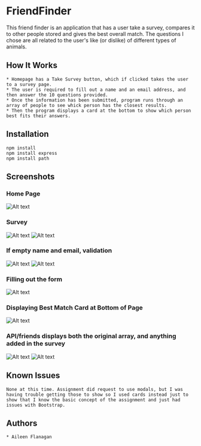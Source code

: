 # FriendFinder
This friend finder is an application that has a user take a survey, compares it to other people stored and gives the best overall match.
The questions I chose are all related to the user's like (or dislike) of different types of animals.

## How It Works
    * Homepage has a Take Survey button, which if clicked takes the user to a survey page.
    * The user is required to fill out a name and an email address, and then answer the 10 questions provided.
    * Once the information has been submitted, program runs through an array of people to see whick person has the closest results.
    * Then the program displays a card at the bottom to show which person best fits their answers.


## Installation
    npm install
    npm install express
    npm install path

## Screenshots
### Home Page
![Alt text](https://github.com/aileenflanagan/FriendFinder/blob/master/ReadMe_images/Home.JPG?raw=true)
### Survey
![Alt text](https://github.com/aileenflanagan/FriendFinder/blob/master/ReadMe_images/Survey1.JPG?raw=true)
![Alt text](https://github.com/aileenflanagan/FriendFinder/blob/master/ReadMe_images/Survey2.JPG?raw=true)
### If empty name and email, validation
![Alt text](https://github.com/aileenflanagan/FriendFinder/blob/master/ReadMe_images/Empty_About.JPG?raw=true)
![Alt text](https://github.com/aileenflanagan/FriendFinder/blob/master/ReadMe_images/Empty_validation.JPG?raw=true)
### Filling out the form
![Alt text](https://github.com/aileenflanagan/FriendFinder/blob/master/ReadMe_images/add_new.JPG?raw=true)
### Displaying Best Match Card at Bottom of Page
![Alt text](https://github.com/aileenflanagan/FriendFinder/blob/master/ReadMe_images/add_new2.JPG?raw=true)
### API/friends displays both the original array, and anything added in the survey
![Alt text](https://github.com/aileenflanagan/FriendFinder/blob/master/ReadMe_images/API_Friends.JPG?raw=true)
![Alt text](https://github.com/aileenflanagan/FriendFinder/blob/master/ReadMe_images/api_friends_new_data.JPG?raw=true)


## Known Issues
    None at this time. Assignment did request to use modals, but I was having trouble getting those to show so I used cards instead just to show that I know the basic concept of the assignment and just had issues with Bootstrap.

## Authors
    * Aileen Flanagan